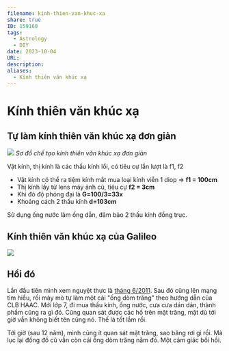 ```yaml
---
filename: kinh-thien-van-khuc-xa
share: true
ID: 159160
tags:
  - Astrology
  - DIY
date: 2023-10-04
URL: 
description: 
aliases:
  - Kính thiên văn khúc xạ
---
```


# Kính thiên văn khúc xạ

## Tự làm kính thiên văn khúc xạ đơn giản

![](https://i.imgur.com/HTOvenc.png)
*Sơ đồ chế tạo kính thiên văn khúc xạ đơn giản*

Vật kính, thị kính là các thấu kính lồi, có tiêu cự lần lượt là f1, f2

- Vật kính có thể ra tiệm kính mắt mua loại kính viễn 1 diop => **f1 = 100cm**
- Thị kính lấy từ lens máy ảnh cũ, tiêu cự **f2 = 3cm**
- Khi đó độ phóng đại là **G=100/3=33x**
- Khoảng cách 2 thấu kính **d=103cm**

Sử dụng ống nước làm ống dẫn, đảm bảo 2 thấu kính đồng trục.

## Kính thiên văn khúc xạ của Galileo

![](https://i.imgur.com/uG23HmQ.png)

## Hồi đó
Lần đầu tiên mình xem nguyệt thực là [tháng 6/2011](https://en.wikipedia.org/wiki/June_2011_lunar_eclipse). Sau đó cũng lên mạng tìm hiểu, rồi mày mò tự làm một cái "ống dòm trăng" theo hướng dẫn của CLB HAAC. Mới lớp 7, đi mua thấu kính, ống nước, cưa cưa dán dán, thành phẩm cũng ra gì đó. Cũng quan sát được các hố trên mặt trăng, mặt dù tới giờ vẫn không biết tên cũng nó. Thế là tốt lắm rồi.

Tới giờ (sau 12 năm), mình cũng ít quan sát mặt trăng, sao băng rơi gì rồi. Mà lục lại đống đồ cũ vẫn còn cái ống dòm trăng nằm đó. Một cảm giác bồi hồi.